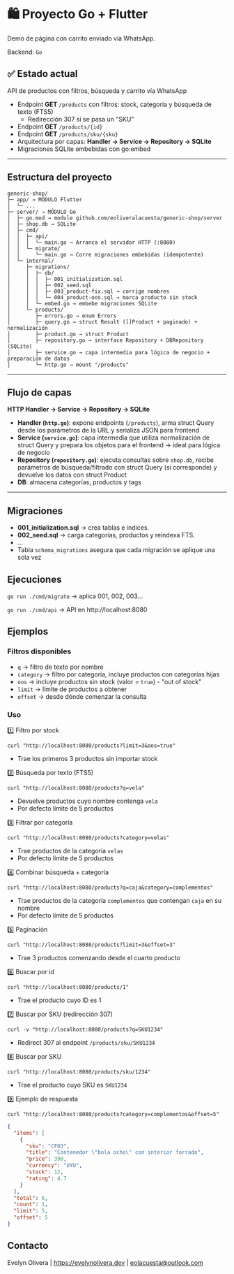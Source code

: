 # 🛍️ Proyecto Go + Flutter

Demo de página con carrito enviado vía WhatsApp.

Backend: `Go`


## ✅ Estado actual
API de productos con filtros, búsqueda y carrito vía WhatsApp

- Endpoint **GET** `/products` con filtros: stock, categoría y búsqueda de texto (FTS5)
  - Redirección 307 si se pasa un "SKU"
- Endpoint **GET** `/products/{id}`
- Endpoint **GET** `/products/sku/{sku}`
- Arquitectura por capas: **Handler → Service → Repository → SQLite**
- Migraciones SQLite embebidas con go:embed

---

## Estructura del proyecto

```text
generic-shop/
├─ app/ → MÓDULO Flutter
│  └─ ...
├─ server/ → MÓDULO Go
│  ├─ go.mod → module github.com/eoliveralacuesta/generic-shop/server
│  ├─ shop.db → SQLite
│  ├─ cmd/
│  │  ├─ api/
│  │  │  └─ main.go → Arranca el servidor HTTP (:8080)
│  │  └─ migrate/
│  │     └─ main.go → Corre migraciones embebidas (idempotente)
│  └─ internal/
│     ├─ migrations/
│     │  ├─ db/
│     │  │  ├─ 001_initialization.sql
│     │  │  ├─ 002_seed.sql
│     │  │  ├─ 003_product-fix.sql → corrige nombres
│     │  │  └─ 004_product-oos.sql → marca producto sin stock
│     │  └─ embed.go → embebe migraciones SQLite
│     └─ products/
│        ├─ errors.go → enum Errors
│        ├─ query.go → struct Result ([]Product + paginado) + normalización
│        ├─ product.go → struct Product
│        ├─ repository.go → interface Repository + DBRepository (SQLite)
│        ├─ service.go → capa intermedia para lógica de negocio + preparación de datos
│        └─ http.go → mount "/products"

```

---

## Flujo de capas
**HTTP Handler → Service → Repository → SQLite**
- **Handler (`http.go`)**: expone endpoints (`/products`), arma struct Query desde los parámetros de la URL y serializa JSON para frontend 
- **Service (`service.go`)**: capa intermedia que utiliza normalización de struct Query y prepara los objetos para el frontend → ideal para lógica de negocio
- **Repository (`repository.go`)**: ejecuta consultas sobre `shop.db`, recibe parámetros de búsqueda/filtrado con struct Query (si corresponde) y devuelve los datos con struct Product
- **DB**: almacena categorías, productos y tags

---

## Migraciones
- **001_initialization.sql** → crea tablas e índices.  
- **002_seed.sql** → carga categorías, productos y reindexa FTS.  
- ...
- Tabla `schema_migrations` asegura que cada migración se aplique una sola vez


## Ejecuciones
`go run ./cmd/migrate` → aplica 001, 002, 003...

`go run ./cmd/api` → API en http://localhost:8080

## Ejemplos

### Filtros disponibles
- `q` → filtro de texto por nombre
- `category` → filtro por categoría, incluye productos con categorías hijas
- `oos` → incluye productos sin stock (valor = `true`) - "out of stock"
- `limit` → límite de productos a obtener
- `offset` → desde dónde comenzar la consulta

### Uso 

1️⃣ Filtro por stock

`curl "http://localhost:8080/products?limit=3&oos=true"`

- Trae los primeros 3 productos sin importar stock

2️⃣ Búsqueda por texto (FTS5)

`curl "http://localhost:8080/products?q=vela"`

- Devuelve productos cuyo nombre contenga `vela`
- Por defecto límite de 5 productos

3️⃣ Filtrar por categoría

`curl "http://localhost:8080/products?category=velas"`

- Trae productos de la categoría `velas`
- Por defecto límite de 5 productos

4️⃣ Combinar búsqueda + categoría

`curl "http://localhost:8080/products?q=caja&category=complementos"`

- Trae productos de la categoría `complementos` que contengan `caja` en su nombre
- Por defecto límite de 5 productos

5️⃣ Paginación

`curl "http://localhost:8080/products?limit=3&offset=3"`

- Trae 3 productos comenzando desde el cuarto producto

6️⃣ Buscar por id

`curl "http://localhost:8080/products/1"`

- Trae el producto cuyo ID es 1

7️⃣ Buscar por SKU (redirección 307)

`curl -v "http://localhost:8080/products?q=SKU1234"`

- Redirect 307 al endpoint `/products/sku/SKU1234`

8️⃣ Buscar por SKU

`curl "http://localhost:8080/products/sku/1234"`

- Trae el producto cuyo SKU es `SKU1234`

9️⃣ Ejemplo de respuesta

`curl "http://localhost:8080/products?category=complementos&offset=5"`

```json
{
  "items": [
    {
      "sku": "CF03",
      "title": "Contenedor \"bola ocho\" con interior forrado",
      "price": 390,
      "currency": "UYU",
      "stock": 12,
      "rating": 4.7
    }
  ],
  "total": 6,
  "count": 1,
  "limit": 5,
  "offset": 5
}
```

## Contacto
Evelyn Olivera | https://evelynolivera.dev | eolacuesta@outlook.com
